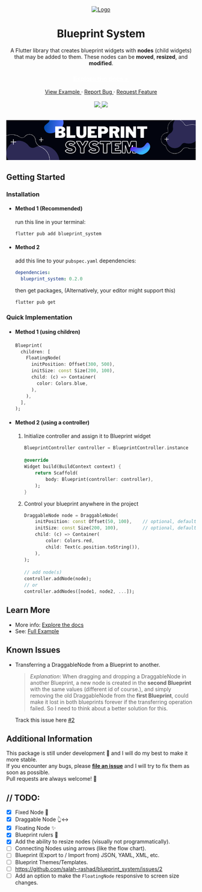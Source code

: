 <div align="center">
  <a href="#">
    <img src="https://user-images.githubusercontent.com/35843293/181866140-cf4dfec6-31fb-4bb3-822c-24b871eb32c2.png" alt="Logo" width="80" height="80"/>
  </a>
  <h1>Blueprint System</h1>
  <p>
    A Flutter library that creates blueprint widgets with <b>nodes</b> (child widgets) that may be added to them. These nodes can be <b>moved</b>, <b>resized</b>, and <b>modified</b>.
  </p>
  <h3>
    <a href="https://salah-rashad.github.io/blueprint_system_docs" target="_blank" style="color: white">
      Explore the docs »
    </a>
  </h3>
  <a href="https://github.com/salah-rashad/blueprint_system/blob/master/example" target="_blank">
    View Example
  </a>
   · 
  <a href="https://github.com/salah-rashad/blueprint_system/issues/new?labels=bug&assignees=salah-rashad" target="_blank">
    Report Bug
  </a>
   · 
  <a href="https://github.com/salah-rashad/blueprint_system/issues/new?labels=feature&assignees=salah-rashad" target="_blank">
    Request Feature
  </a>
  <br/><br/>
  <a href="https://pub.dev/packages/blueprint_system" target="_blank">
    <img src="https://img.shields.io/pub/v/blueprint_system.svg?style=for-the-badge&label=pub&logo=dart"/> 
  </a>
  <a href="https://github.com/salah-rashad/blueprint_system/blob/master/LICENSE" target="_blank">
    <img src="https://img.shields.io/github/license/salah-rashad/blueprint_system.svg?style=for-the-badge"/> 
  </a>
  <br/><br/>
</div>

![banner](assets/images/banner-1.png)

## Getting Started

### Installation

- #### Method 1 (Recommended)

  run this line in your terminal:

  ```bash
  flutter pub add blueprint_system
  ```

- #### Method 2

  add this line to your `pubspec.yaml` dependencies:

  ```yaml title="pubspec.yaml"
  dependencies:
    blueprint_system: 0.2.0
  ```

  then get packages, (Alternatively, your editor might support this)

  ```bash
  flutter pub get
  ```

### Quick Implementation
- #### Method 1 (using children)
  ```dart
  Blueprint(
    children: [
      FloatingNode(
        initPosition: Offset(300, 500),
        initSize: const Size(200, 100),
        child: (c) => Container(
          color: Colors.blue,
        ),
      ),
    ],
  );
  ```
- #### Method 2 (using a controller)
  1. Initialize controller and assign it to Blueprint widget  

      ```dart
      BlueprintController controller = BlueprintController.instance

      @override
      Widget build(BuildContext context) {
          return Scaffold(
              body: Blueprint(controller: controller),
          );
      }
      ```
  2. Control your blueprint anywhere in the project

      ```dart
      DraggableNode node = DraggableNode(
          initPosition: const Offset(50, 100),    // optional, default is (100, 100)
          initSize: const Size(200, 100),         // optional, default is (100, 100)
          child: (c) => Container(
              color: Colors.red,
              child: Text(c.position.toString()),
          ),
      );

      // add node(s)
      controller.addNode(node);
      // or
      controller.addNodes([node1, node2, ...]);
      ```
## Learn More

- More info: [Explore the docs](https://salah-rashad.github.io/blueprint_system_docs)
- See: [Full Example](https://github.com/salah-rashad/blueprint_system/blob/master/example)

## Known Issues
- Transferring a DraggableNode from a Blueprint to another.
  > _Explanation_: When dragging and dropping a DraggableNode in another Blueprint, a new node is created in the __second Blueprint__ with the same values (different id of course.), and simply removing the old DraggableNode from the __first Blueprint__, could make it lost in both blueprints forever if the transferring operation failed. So I need to think about a better solution for this.  
  
  Track this issue here [#2](https://github.com/salah-rashad/blueprint_system/issues/2)

## Additional Information

This package is still under development 🚧 and I will do my best to make it more stable.  
If you encounter any bugs, please **[file an issue](https://github.com/salah-rashad/blueprint_system/issues/new?labels=bug&assignees=salah-rashad)** and I will try to fix them as soon as possible.  
Pull requests are always welcome! 🦄

## // TODO:

- [x] Fixed Node 📌
- [x] Draggable Node 👆↔️
- [x] Floating Node ✨
- [x] Blueprint rulers 📏
- [x] Add the ability to resize nodes (visually not programmatically).
- [ ] Connecting Nodes using arrows (like the flow chart).
- [ ] Blueprint (Export to / Import from) JSON, YAML, XML, etc.
- [ ] Blueprint Themes/Templates.
- [ ] https://github.com/salah-rashad/blueprint_system/issues/2
- [ ] Add an option to make the `FloatingNode` responsive to screen size changes.